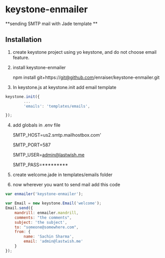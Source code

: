 keystone-enmailer
=====

**sending SMTP mail with Jade template **
## Installation

1. create keystone project using yo keystone, and do not choose email feature.
2. install keystone-enmailer

    npm install git+https://git@github.com/enraiser/keystone-enmailer.git
   
3. In keystone.js at keystone.init add email template
```javascript
keystone.init({
        ... 
        'emails': 'templates/emails',

});
```

4. add globals in .env file

     SMTP_HOST=us2.smtp.mailhostbox.com'
     
     SMTP_PORT=587

    SMTP_USER=admin@lastwish.me

    SMTP_PASS=*********

5.  create welcome.jade in templates/emails folder

6. now wherever you want to send mail  add this code

```javascript
var enmailer('keystone-enmailer');

var Email = new keystone.Email('welcome');
Email.send({
    mandrill: enmailer.mandrill,
    comments: "the comments",
    subject: 'the subject',
    to: "someone@somewhere.com",
    from: {
        name: 'Sachin Sharma',
        email: 'admin@lastwish.me'
    }
});
```

